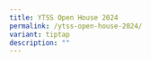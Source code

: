 ```yaml
---
title: YTSS Open House 2024
permalink: /ytss-open-house-2024/
variant: tiptap
description: ""
---
```

